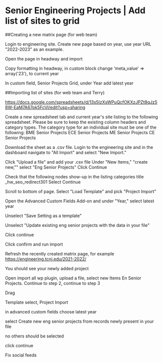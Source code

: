 # Senior Engineering Projects | Add list of sites to grid



##Creating a new matrix page (for web team)

Login to engineering site. Create new page based on year, use year URL "2022-2023" as an example.

Open the page in headway and import

Copy formatting in headway, in custom block change 
	'meta_value'	=> array('23'), to current year

In custom field, Senior Projects Grid, under Year add latest year

##Importing list of sites (for web team and Terry)

https://docs.google.com/spreadsheets/d/13s5IzXsWPuQcfOKXzJPZt8qJz58W-EaM7A67pk5FcVI/edit?usp=sharing

Create a new spreadsheet tab and current year's site listing to the following spreadsheet. Please be sure to keep the existing column headers and category types. The category type for an individual site must be one of the following:
BME Senior Projects
ECE Senior Projects
ME Senior Projects
CE Senior Projects

Download the sheet as a .csv file. Login to the engineering site and in the dashboard navigate to "All Import" and select "New Import."

Click "Upload a file" and add your .csv file
Under "New Items," "create new,"" select "Eng Senior Projects"
Click Continue

Check that the following nodes show-up in the listing
categories
title
_hw_seo_redirect301
Select Continue

Scroll to bottom of page. Select "Load Template" and pick "Project Import"

Open the Advanced Custom Fields Add-on and under "Year," select latest year

Unselect "Save Setting as a template"

Unselect "Update existing eng senior projects with the data in your file"

Click continue

Click confirm and run import

Refresh the recently created matrix page, for example https://engineering.tcnj.edu/2021-2022/

You should see your newly added project



Open import all wp plugin, upload a file, select new Items En Senior Projects. Continue to step 2, continue to step 3

Drag

Template select, Project Import

in advanced custom fields choose latest year

select Create new eng senior projects from records newly present in your file

no others should be selected

click continue

Fix social feeds
